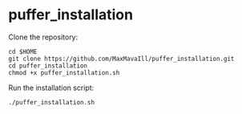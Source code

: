 # puffer_installation

Clone the repository:
```
cd $HOME
git clone https://github.com/MaxMavaIll/puffer_installation.git
cd puffer_installation
chmod +x puffer_installation.sh
```

Run the installation script:
```
./puffer_installation.sh
```
